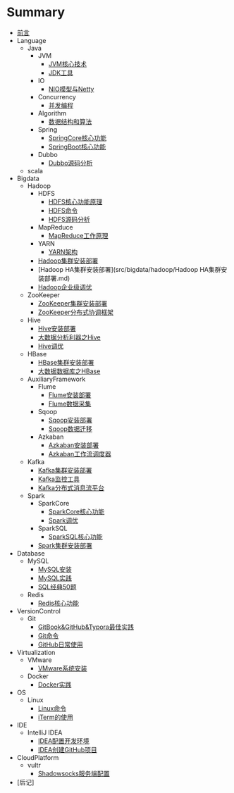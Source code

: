 # Summary

* [前言](README.md)
* Language
    * Java
        * JVM
            * [JVM核心技术](src/language/java/jvm/JVM核心技术.md)
            * [JDK工具](src/language/java/jvm/JDK工具.md)
        * IO
            * [NIO模型与Netty](src/language/java/io/NIO模型与Netty.md)
        * Concurrency
            * [并发编程](src/language/java/concurrency/并发编程.md)
        * Algorithm
            * [数据结构和算法](src/language/java/algorithm/数据结构和算法.md)
        * Spring
            * [SpringCore核心功能](src/language/java/spring/SpringCore核心功能.md)
            * [SpringBoot核心功能](src/language/java/spring/SpringBoot核心功能.md)
        * Dubbo
            * [Dubbo源码分析](src/language/java/dubbo/Dubbo源码分析.md)
    * scala
* Bigdata
    * Hadoop
        * HDFS
            * [HDFS核心功能原理](src/bigdata/hadoop/hdfs/HDFS核心功能原理.md)
            * [HDFS命令](src/bigdata/hadoop/hdfs/HDFS命令.md)
            * [HDFS源码分析](src/bigdata/hadoop/hdfs/HDFS源码分析.md)
        * MapReduce
            * [MapReduce工作原理](src/bigdata/hadoop/mapreduce/MapReduce工作原理.md)
        * YARN
            * [YARN架构](src/bigdata/hadoop/yarn/YARN架构.md)
        * [Hadoop集群安装部署](src/bigdata/hadoop/Hadoop集群安装部署.md)
        * [Hadoop HA集群安装部署](src/bigdata/hadoop/Hadoop HA集群安装部署.md)
        * [Hadoop企业级调优](src/bigdata/hadoop/Hadoop企业级调优.md)
    * ZooKeeper
        * [ZooKeeper集群安装部署](src/bigdata/zookeeper/ZooKeeper集群安装部署.md)
        * [ZooKeeper分布式协调框架](src/bigdata/zookeeper/ZooKeeper分布式协调框架.md)
    * Hive
        * [Hive安装部署](src/bigdata/hive/Hive安装部署.md)
        * [大数据分析利器之Hive](src/bigdata/hive/大数据分析利器之Hive.md)
        * [Hive调优](src/bigdata/hive/Hive调优.md)
    * HBase
        * [HBase集群安装部署](src/bigdata/hbase/HBase集群安装部署.md)
        * [大数据数据库之HBase](src/bigdata/hbase/大数据数据库之HBase.md)
    * AuxiliaryFramework
        * Flume
            * [Flume安装部署](src/bigdata/auxiliaryframework/flume/Flume安装部署.md)
            * [Flume数据采集](src/bigdata/auxiliaryframework/flume/Flume数据采集.md)
        * Sqoop
            * [Sqoop安装部署](src/bigdata/auxiliaryframework/sqoop/Sqoop安装部署.md)
            * [Sqoop数据迁移](src/bigdata/auxiliaryframework/sqoop/Sqoop数据迁移.md)
        * Azkaban
            * [Azkaban安装部署](src/bigdata/auxiliaryframework/azkaban/Azkaban安装部署.md)
            * [Azkaban工作流调度器](src/bigdata/auxiliaryframework/azkaban/Azkaban工作流调度器.md)
    * Kafka
        * [Kafka集群安装部署](src/bigdata/kafka/Kafka集群安装部署.md)
        * [Kafka监控工具](src/bigdata/kafka/Kafka监控工具.md)
        * [Kafka分布式消息流平台](src/bigdata/kafka/Kafka分布式消息流平台.md)
    * Spark
        * SparkCore
            * [SparkCore核心功能](src/bigdata/spark/sparkcore/SparkCore核心功能.md)
            * [Spark调优](src/bigdata/spark/sparkcore/Spark调优.md)
        * SparkSQL
            * [SparkSQL核心功能](src/bigdata/spark/sparksql/SparkSQL核心功能.md)
        * [Spark集群安装部署](src/bigdata/spark/Spark集群安装部署.md)
* Database
    * MySQL
        * [MySQL安装](src/database/mysql/MySQL安装.md)
        * [MySQL实践](src/database/mysql/MySQL实践.md)
        * [SQL经典50题](src/database/mysql/SQL经典50题.md)
    * Redis
        * [Redis核心功能](src/database/redis/Redis核心功能.md)
* VersionControl
    * Git
        * [GitBook&GitHub&Typora最佳实践](src/versioncontrol/git/GitBook&GitHub&Typora最佳实践.md)
        * [Git命令](src/versioncontrol/git/Git命令.md)
        * [GitHub日常使用](src/versioncontrol/git/GitHub日常使用.md)
* Virtualization
    * VMware
        * [VMware系统安装](src/virtualization/vmware/VMware系统安装.md)
    * Docker
        * [Docker实践](src/virtualization/docker/Docker实践.md)
* OS
    * Linux
        * [Linux命令](src/os/linux/Linux命令.md)
        * [iTerm的使用](src/os/linux/iTerm的使用.md)
* IDE
    * IntelliJ IDEA
        * [IDEA配置开发环境](src/ide/intellijidea/IDEA配置开发环境.md)
        * [IDEA创建GitHub项目](src/ide/intellijidea/IDEA创建GitHub项目.md)
* CloudPlatform
    * vultr
        * [Shadowsocks服务端配置](src/cloudplatform/vultr/Shadowsocks服务端配置.md)
* [后记]


